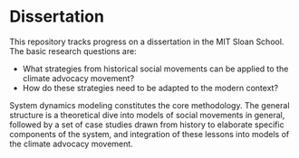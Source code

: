 # Dissertation

This repository tracks progress on a dissertation in the MIT Sloan School. The basic research questions are:

- What strategies from historical social movements can be applied to the climate advocacy movement?
- How do these strategies need to be adapted to the modern context?

System dynamics modeling constitutes the core methodology. The general structure is a theoretical dive into 
models of social movements in general, followed by a set of case studies drawn from history to
elaborate specific components of the system, and integration of these lessons into models of the climate
advocacy movement.
